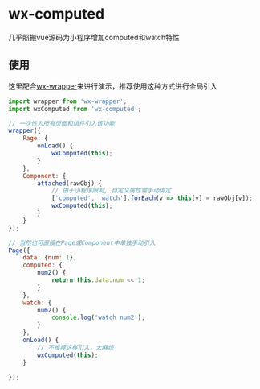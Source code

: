 # wx-computed
几乎照搬vue源码为小程序增加computed和watch特性


## 使用
这里配合[wx-wrapper](https://github.com/b2ns/wx-wrapper)来进行演示，推荐使用这种方式进行全局引入
```javascript
import wrapper from 'wx-wrapper';
import wxComputed from 'wx-computed';

// 一次性为所有页面和组件引入该功能
wrapper({
    Page: {
        onLoad() {
            wxComputed(this);
        }
    },
    Component: {
        attached(rawObj) {
            // 由于小程序限制, 自定义属性需手动绑定
            ['computed', 'watch'].forEach(v => this[v] = rawObj[v]);
            wxComputed(this);
        }
    }
});

// 当然也可直接在Page或Component中单独手动引入
Page({
    data: {num: 1},
    computed: {
        num2() {
            return this.data.num << 1;
        }
    },
    watch: {
        num2() {
            console.log('watch num2');
        }
    },
    onLoad() {
        // 不推荐这样引入，太麻烦
        wxComputed(this);
    }

});
```
